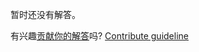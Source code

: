 
暂时还没有解答。

有兴趣[贡献你的解答](https://github.com/BFEdev/BFE.dev-solutions/blob/main/design/how-would-you-create-google-analytics-script_zh.md)吗? [Contribute guideline](https://github.com/BFEdev/BFE.dev-solutions#how-to-contribute)
